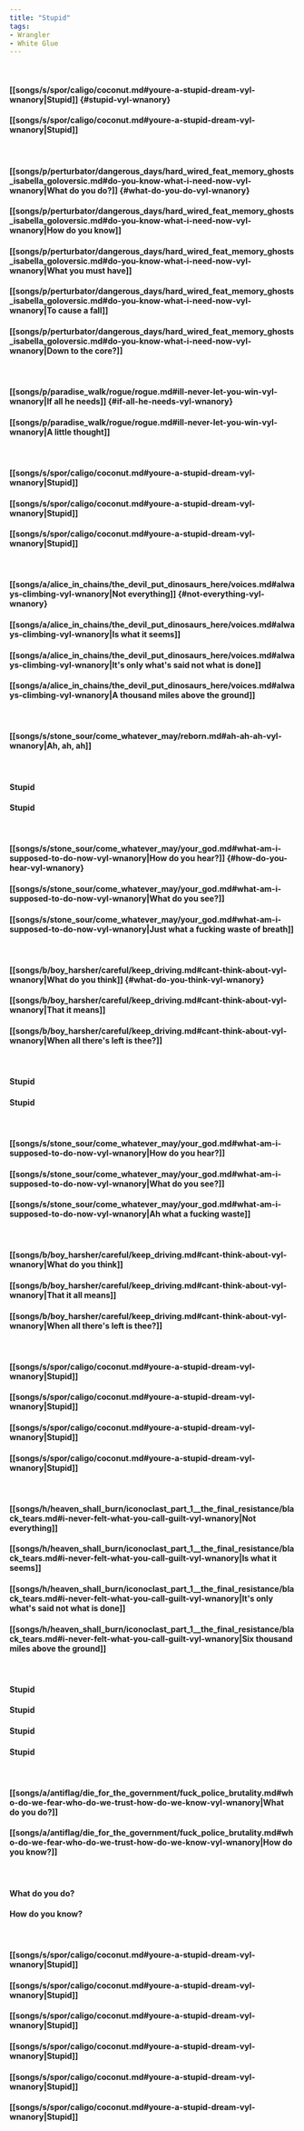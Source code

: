 ```yaml
---
title: "Stupid"
tags:
- Wrangler
- White Glue
---
```

&nbsp;
#### [[songs/s/spor/caligo/coconut.md#youre-a-stupid-dream-vyl-wnanory|Stupid]] {#stupid-vyl-wnanory}
#### [[songs/s/spor/caligo/coconut.md#youre-a-stupid-dream-vyl-wnanory|Stupid]]
&nbsp;
#### [[songs/p/perturbator/dangerous_days/hard_wired_feat_memory_ghosts_isabella_goloversic.md#do-you-know-what-i-need-now-vyl-wnanory|What do you do?]] {#what-do-you-do-vyl-wnanory}
#### [[songs/p/perturbator/dangerous_days/hard_wired_feat_memory_ghosts_isabella_goloversic.md#do-you-know-what-i-need-now-vyl-wnanory|How do you know]]
#### [[songs/p/perturbator/dangerous_days/hard_wired_feat_memory_ghosts_isabella_goloversic.md#do-you-know-what-i-need-now-vyl-wnanory|What you must have]]
#### [[songs/p/perturbator/dangerous_days/hard_wired_feat_memory_ghosts_isabella_goloversic.md#do-you-know-what-i-need-now-vyl-wnanory|To cause a fall]]
#### [[songs/p/perturbator/dangerous_days/hard_wired_feat_memory_ghosts_isabella_goloversic.md#do-you-know-what-i-need-now-vyl-wnanory|Down to the core?]]
&nbsp;
#### [[songs/p/paradise_walk/rogue/rogue.md#ill-never-let-you-win-vyl-wnanory|If all he needs]] {#if-all-he-needs-vyl-wnanory}
#### [[songs/p/paradise_walk/rogue/rogue.md#ill-never-let-you-win-vyl-wnanory|A little thought]]
&nbsp;
#### [[songs/s/spor/caligo/coconut.md#youre-a-stupid-dream-vyl-wnanory|Stupid]]
#### [[songs/s/spor/caligo/coconut.md#youre-a-stupid-dream-vyl-wnanory|Stupid]]
#### [[songs/s/spor/caligo/coconut.md#youre-a-stupid-dream-vyl-wnanory|Stupid]]
&nbsp;
#### [[songs/a/alice_in_chains/the_devil_put_dinosaurs_here/voices.md#always-climbing-vyl-wnanory|Not everything]] {#not-everything-vyl-wnanory}
#### [[songs/a/alice_in_chains/the_devil_put_dinosaurs_here/voices.md#always-climbing-vyl-wnanory|Is what it seems]]
#### [[songs/a/alice_in_chains/the_devil_put_dinosaurs_here/voices.md#always-climbing-vyl-wnanory|It's only what's said   not what is done]]
#### [[songs/a/alice_in_chains/the_devil_put_dinosaurs_here/voices.md#always-climbing-vyl-wnanory|A thousand miles above the ground]]
&nbsp;
#### [[songs/s/stone_sour/come_whatever_may/reborn.md#ah-ah-ah-vyl-wnanory|Ah, ah, ah]]
&nbsp;
#### Stupid
#### Stupid
&nbsp;
#### [[songs/s/stone_sour/come_whatever_may/your_god.md#what-am-i-supposed-to-do-now-vyl-wnanory|How do you hear?]] {#how-do-you-hear-vyl-wnanory}
#### [[songs/s/stone_sour/come_whatever_may/your_god.md#what-am-i-supposed-to-do-now-vyl-wnanory|What do you see?]]
#### [[songs/s/stone_sour/come_whatever_may/your_god.md#what-am-i-supposed-to-do-now-vyl-wnanory|Just what a fucking waste of breath]]
&nbsp;
#### [[songs/b/boy_harsher/careful/keep_driving.md#cant-think-about-vyl-wnanory|What do you think]] {#what-do-you-think-vyl-wnanory}
#### [[songs/b/boy_harsher/careful/keep_driving.md#cant-think-about-vyl-wnanory|That it means]]
#### [[songs/b/boy_harsher/careful/keep_driving.md#cant-think-about-vyl-wnanory|When all there's left is thee?]]
&nbsp;
#### Stupid
#### Stupid
&nbsp;
#### [[songs/s/stone_sour/come_whatever_may/your_god.md#what-am-i-supposed-to-do-now-vyl-wnanory|How do you hear?]]
#### [[songs/s/stone_sour/come_whatever_may/your_god.md#what-am-i-supposed-to-do-now-vyl-wnanory|What do you see?]]
#### [[songs/s/stone_sour/come_whatever_may/your_god.md#what-am-i-supposed-to-do-now-vyl-wnanory|Ah what a fucking waste]]
&nbsp;
#### [[songs/b/boy_harsher/careful/keep_driving.md#cant-think-about-vyl-wnanory|What do you think]]
#### [[songs/b/boy_harsher/careful/keep_driving.md#cant-think-about-vyl-wnanory|That it all means]]
#### [[songs/b/boy_harsher/careful/keep_driving.md#cant-think-about-vyl-wnanory|When all there's left is thee?]]
&nbsp;
#### [[songs/s/spor/caligo/coconut.md#youre-a-stupid-dream-vyl-wnanory|Stupid]]
#### [[songs/s/spor/caligo/coconut.md#youre-a-stupid-dream-vyl-wnanory|Stupid]]
#### [[songs/s/spor/caligo/coconut.md#youre-a-stupid-dream-vyl-wnanory|Stupid]]
#### [[songs/s/spor/caligo/coconut.md#youre-a-stupid-dream-vyl-wnanory|Stupid]]
&nbsp;
#### [[songs/h/heaven_shall_burn/iconoclast_part_1__the_final_resistance/black_tears.md#i-never-felt-what-you-call-guilt-vyl-wnanory|Not everything]]
#### [[songs/h/heaven_shall_burn/iconoclast_part_1__the_final_resistance/black_tears.md#i-never-felt-what-you-call-guilt-vyl-wnanory|Is what it seems]]
#### [[songs/h/heaven_shall_burn/iconoclast_part_1__the_final_resistance/black_tears.md#i-never-felt-what-you-call-guilt-vyl-wnanory|It's only what's said   not what is done]]
#### [[songs/h/heaven_shall_burn/iconoclast_part_1__the_final_resistance/black_tears.md#i-never-felt-what-you-call-guilt-vyl-wnanory|Six thousand miles above the ground]]
&nbsp;
#### Stupid
#### Stupid
#### Stupid
#### Stupid
&nbsp;
#### [[songs/a/antiflag/die_for_the_government/fuck_police_brutality.md#who-do-we-fear-who-do-we-trust-how-do-we-know-vyl-wnanory|What do you do?]]
#### [[songs/a/antiflag/die_for_the_government/fuck_police_brutality.md#who-do-we-fear-who-do-we-trust-how-do-we-know-vyl-wnanory|How do you know?]]
&nbsp;
#### What do you do?
#### How do you know?
&nbsp;
#### [[songs/s/spor/caligo/coconut.md#youre-a-stupid-dream-vyl-wnanory|Stupid]]
#### [[songs/s/spor/caligo/coconut.md#youre-a-stupid-dream-vyl-wnanory|Stupid]]
#### [[songs/s/spor/caligo/coconut.md#youre-a-stupid-dream-vyl-wnanory|Stupid]]
#### [[songs/s/spor/caligo/coconut.md#youre-a-stupid-dream-vyl-wnanory|Stupid]]
#### [[songs/s/spor/caligo/coconut.md#youre-a-stupid-dream-vyl-wnanory|Stupid]]
#### [[songs/s/spor/caligo/coconut.md#youre-a-stupid-dream-vyl-wnanory|Stupid]]
